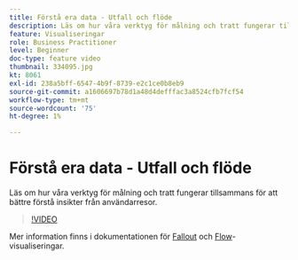 ```yaml
---
title: Förstå era data - Utfall och flöde
description: Läs om hur våra verktyg för målning och tratt fungerar tillsammans för att bättre förstå insikter från användarresor.
feature: Visualiseringar
role: Business Practitioner
level: Beginner
doc-type: feature video
thumbnail: 334095.jpg
kt: 8061
exl-id: 238a5bff-6547-4b9f-8739-e2c1ce0b8eb9
source-git-commit: a1606697b78d1a48d4defffac3a8524cfb7fcf54
workflow-type: tm+mt
source-wordcount: '75'
ht-degree: 1%

---
```


# Förstå era data - Utfall och flöde

Läs om hur våra verktyg för målning och tratt fungerar tillsammans för att bättre förstå insikter från användarresor.

>[!VIDEO](https://video.tv.adobe.com/v/334095/?quality=12&learn=on)

Mer information finns i dokumentationen för [Fallout](https://experienceleague.adobe.com/docs/analytics/analyze/analysis-workspace/visualizations/fallout/fallout-flow.html?lang=en) och [Flow](https://experienceleague.adobe.com/docs/analytics/analyze/analysis-workspace/visualizations/flow/flow.html?lang=en)-visualiseringar.
